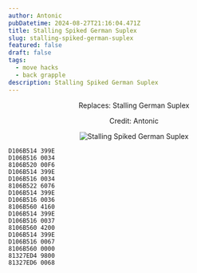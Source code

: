 ```yaml
---
author: Antonic
pubDatetime: 2024-08-27T21:16:04.471Z
title: Stalling Spiked German Suplex
slug: stalling-spiked-german-suplex
featured: false
draft: false
tags:
  - move hacks
  - back grapple
description: Stalling Spiked German Suplex
---
```

<center>
Replaces: Stalling German Suplex <p>
Credit: Antonic

![Stalling Spiked German Suplex](/assets/stalling-spike-german-suplex.gif)
</center>

```text
D106B514 399E
D106B516 0034
8106B520 00F6
D106B514 399E
D106B516 0034
8106B522 6076
D106B514 399E
D106B516 0036
8106B560 4160
D106B514 399E
D106B516 0037
8106B560 4200
D106B514 399E
D106B516 0067
8106B560 0000
81327ED4 9800
81327ED6 0068
```
